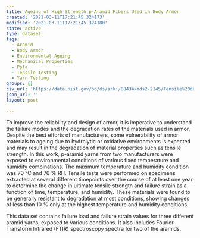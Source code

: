 ```yaml
---
title: Ageing of High Strength p-Aramid Fibers Used in Body Armor
created: '2021-03-11T17:21:45.324173'
modified: '2021-03-11T17:21:45.324180'
state: active
type: dataset
tags:
  - Aramid
  - Body Armor
  - Environmental Ageing
  - Mechanical Properties
  - Ppta
  - Tensile Testing
  - Yarn Testing
groups: []
csv_url: 'https://data.nist.gov/od/ds/ark:/88434/mds2-2145/Tensile%20data/AramidC.csv'
json_url: ''
layout: post

---
```

To improve the reliability and design of armor, it is imperative to understand the failure modes and the degradation rates of the materials used in armor. Despite the best efforts of manufacturers, some vulnerability of armor materials to ageing due to hydrolytic or oxidative environments is expected and may result in the degradation of material properties such as tensile strength. In this work, p-aramid yarns from two manufacturers were exposed to environmental conditions of various fixed temperature and humidity combinations. The maximum temperature and humidity condition was 70 °C and 76 % RH. Tensile tests were performed on specimens extracted at several different timepoints over the course of at least one year to determine the change in ultimate tensile strength and failure strain as a function of time, temperature, and humidity. These materials were found to be generally resistant to degradation at most conditions, showing changes of less than 10 % only at the highest temperature and humidity conditions.

This data set contains failure load and failure strain values for three different aramid yarns, exposed to various conditions. It also includes Fourier Transform Infrared (FTIR) spectroscopy spectra for two of the aramids.

